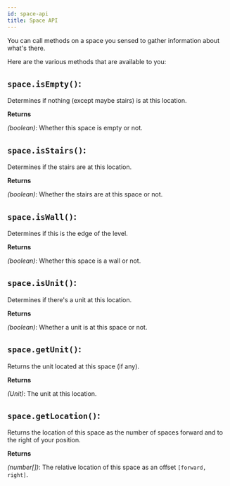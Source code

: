 ```yaml
---
id: space-api
title: Space API
---
```


You can call methods on a space you sensed to gather information about what's
there.

Here are the various methods that are available to you:

## `space.isEmpty()`:

Determines if nothing (except maybe stairs) is at this location.

**Returns**

_(boolean)_: Whether this space is empty or not.

## `space.isStairs()`:

Determines if the stairs are at this location.

**Returns**

_(boolean)_: Whether the stairs are at this space or not.

## `space.isWall()`:

Determines if this is the edge of the level.

**Returns**

_(boolean)_: Whether this space is a wall or not.

## `space.isUnit()`:

Determines if there's a unit at this location.

**Returns**

_(boolean)_: Whether a unit is at this space or not.

## `space.getUnit()`:

Returns the unit located at this space (if any).

**Returns**

_(Unit)_: The unit at this location.

## `space.getLocation()`:

Returns the location of this space as the number of spaces forward and to the
right of your position.

**Returns**

_(number[])_: The relative location of this space as an offset
`[forward, right]`.
